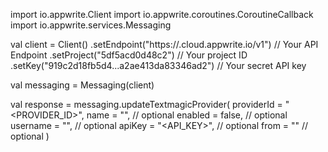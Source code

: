 import io.appwrite.Client
import io.appwrite.coroutines.CoroutineCallback
import io.appwrite.services.Messaging

val client = Client()
    .setEndpoint("https://<REGION>.cloud.appwrite.io/v1") // Your API Endpoint
    .setProject("5df5acd0d48c2") // Your project ID
    .setKey("919c2d18fb5d4...a2ae413da83346ad2") // Your secret API key

val messaging = Messaging(client)

val response = messaging.updateTextmagicProvider(
    providerId = "<PROVIDER_ID>",
    name = "<NAME>", // optional
    enabled = false, // optional
    username = "<USERNAME>", // optional
    apiKey = "<API_KEY>", // optional
    from = "<FROM>" // optional
)

